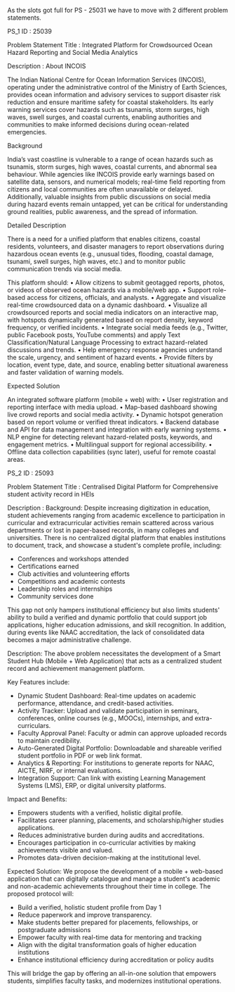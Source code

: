 As the slots got full for PS - 25031 we have to move with 2 different problem statements.

PS_1 ID : 25039

Problem Statement Title : Integrated Platform for Crowdsourced Ocean Hazard Reporting and Social Media Analytics

Description	:
About INCOIS

The Indian National Centre for Ocean Information Services (INCOIS), operating under the administrative control of the Ministry of Earth Sciences, provides ocean information and advisory services to support disaster risk reduction and ensure maritime safety for coastal stakeholders. Its early warning services cover hazards such as tsunamis, storm surges, high waves, swell surges, and coastal currents, enabling authorities and communities to make informed decisions during ocean-related emergencies.

Background

India’s vast coastline is vulnerable to a range of ocean hazards such as tsunamis, storm surges, high waves, coastal currents, and abnormal sea behaviour. While agencies like INCOIS provide early warnings based on satellite data, sensors, and numerical models; real-time field reporting from citizens and local communities are often unavailable or delayed. Additionally, valuable insights from public discussions on social media during hazard events remain untapped, yet can be critical for understanding ground realities, public awareness, and the spread of information.

Detailed Description

There is a need for a unified platform that enables citizens, coastal residents, volunteers, and disaster managers to report observations during hazardous ocean events (e.g., unusual tides, flooding, coastal damage, tsunami, swell surges, high waves, etc.) and to monitor public communication trends via social media.

This platform should:
• Allow citizens to submit geotagged reports, photos, or videos of observed ocean hazards via a mobile/web app.
• Support role-based access for citizens, officials, and analysts.
• Aggregate and visualize real-time crowdsourced data on a dynamic dashboard.
• Visualize all crowdsourced reports and social media indicators on an interactive map, with hotspots dynamically generated based on report density, keyword frequency, or verified incidents.
• Integrate social media feeds (e.g., Twitter, public Facebook posts, YouTube comments) and apply Text Classification/Natural Language Processing to extract hazard-related discussions and trends.
• Help emergency response agencies understand the scale, urgency, and sentiment of hazard events.
• Provide filters by location, event type, date, and source, enabling better situational awareness and faster validation of warning models.

Expected Solution

An integrated software platform (mobile + web) with:
• User registration and reporting interface with media upload.
• Map-based dashboard showing live crowd reports and social media activity.
• Dynamic hotspot generation based on report volume or verified threat indicators.
• Backend database and API for data management and integration with early warning systems.
• NLP engine for detecting relevant hazard-related posts, keywords, and engagement metrics.
• Multilingual support for regional accessibility.
• Offline data collection capabilities (sync later), useful for remote coastal areas.

PS_2 ID : 25093

Problem Statement Title : Centralised Digital Platform for Comprehensive student activity record in HEIs

Description	: 
Background:
Despite increasing digitization in education, student achievements ranging from academic excellence to participation in curricular and extracurricular activities remain scattered across various departments or lost in paper-based records, in many colleges and universities. There is no centralized digital platform that enables institutions to document, track, and showcase a student's complete profile, including:
- Conferences and workshops attended
- Certifications earned
- Club activities and volunteering efforts
- Competitions and academic contests
- Leadership roles and internships
- Community services done

This gap not only hampers institutional efficiency but also limits students' ability to build a verified and dynamic portfolio that could support job applications, higher education admissions, and skill recognition. In addition, during events like NAAC accreditation, the lack of consolidated data becomes a major administrative challenge.

Description:
The above problem necessitates the development of a Smart Student Hub (Mobile + Web Application) that acts as a centralized student record and achievement management platform.

Key Features include:
- Dynamic Student Dashboard: Real-time updates on academic performance, attendance, and credit-based activities.
- Activity Tracker: Upload and validate participation in seminars, conferences, online courses (e.g., MOOCs), internships, and extra-curriculars.
- Faculty Approval Panel: Faculty or admin can approve uploaded records to maintain credibility.
- Auto-Generated Digital Portfolio: Downloadable and shareable verified student portfolio in PDF or web link format.
- Analytics & Reporting: For institutions to generate reports for NAAC, AICTE, NIRF, or internal evaluations.
- Integration Support: Can link with existing Learning Management Systems (LMS), ERP, or digital university platforms.

Impact and Benefits:
- Empowers students with a verified, holistic digital profile.
- Facilitates career planning, placements, and scholarship/higher studies applications.
- Reduces administrative burden during audits and accreditations.
- Encourages participation in co-curricular activities by making achievements visible and valued.
- Promotes data-driven decision-making at the institutional level.

Expected Solution:
We propose the development of a mobile + web-based application that can digitally catalogue and manage a student's academic and non-academic achievements throughout their time in college. The proposed protocol will:
- Build a verified, holistic student profile from Day 1
- Reduce paperwork and improve transparency.
- Make students better prepared for placements, fellowships, or postgraduate admissions
- Empower faculty with real-time data for mentoring and tracking
- Align with the digital transformation goals of higher education institutions
- Enhance institutional efficiency during accreditation or policy audits

This will bridge the gap by offering an all-in-one solution that empowers students, simplifies faculty tasks, and modernizes institutional operations.
